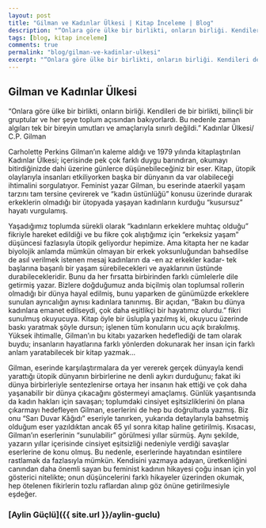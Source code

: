 ```yaml
---
layout: post
title: "Gilman ve Kadınlar Ülkesi | Kitap İnceleme | Blog"
description: "“Onlara göre ülke bir birlikti, onların birliği. Kendileri de bir birlikti, bilinçli bir gruptular ve her şeye toplum açısından bakıyorlardı. Bu nedenle zaman algıları tek bir bireyin umutları ve amaçlarıyla sınırlı değildi.”"
tags: [blog, kitap inceleme]
comments: true
permalink: "blog/gilman-ve-kadinlar-ulkesi"
excerpt: "“Onlara göre ülke bir birlikti, onların birliği. Kendileri de bir birlikti, bilinçli bir gruptular ve her şeye toplum açısından bakıyorlardı. Bu nedenle zaman algıları tek bir bireyin umutları ve amaçlarıyla sınırlı değildi.”"
---
```


## Gilman ve Kadınlar Ülkesi 

“Onlara göre ülke bir birlikti, onların birliği. Kendileri de bir birlikti, bilinçli bir gruptular ve her şeye toplum açısından bakıyorlardı. Bu nedenle zaman algıları tek bir bireyin umutları ve amaçlarıyla sınırlı değildi.” Kadınlar Ülkesi/ C.P. Gilman  

Carholette Perkins Gilman’ın kaleme aldığı ve 1979 yılında kitaplaştırılan Kadınlar Ülkesi; içerisinde pek çok farklı duygu barındıran, okumayı bitirdiğinizde dahi üzerine günlerce düşünebileceğiniz bir eser. Kitap, ütopik olaylarıyla insanları etkiliyorken başka bir dünyanın da var olabileceği ihtimalini sorgulatıyor. Feminist yazar Gilman, bu eserinde ataerkil yaşam tarzını tam tersine çevirerek ve “kadın üstünlüğü” konusu üzerinde durarak erkeklerin olmadığı bir ütopyada yaşayan kadınların kurduğu “kusursuz” hayatı vurgulamış.  

Yaşadığımız toplumda sürekli olarak “kadınların erkeklere muhtaç olduğu” fikriyle hareket edildiği ve bu fikre çok alıştığımız için “erkeksiz yaşam” düşüncesi fazlasıyla ütopik geliyordur hepimize. Ama kitapta her ne kadar biyolojik anlamda mümkün olmayan bir erkek yoksunluğundan bahsedilse de asıl verilmek istenen mesaj kadınların da -en az erkekler kadar- tek başlarına başarılı bir yaşam sürebilecekleri ve ayaklarının üstünde durabilecekleridir. Bunu da her fırsatta birbirinden farklı cümlelerle dile getirmiş yazar. Bizlere doğduğumuz anda biçilmiş olan toplumsal rollerin olmadığı bir dünya hayal edilmiş, bunu yaparken de günümüzde erkeklere sunulan ayrıcalığın aynısı kadınlara tanınmış. Bir açıdan, “Bakın bu dünya kadınlara emanet edilseydi, çok daha eşitlikçi bir hayatımız olurdu.” fikri sunulmuş okuyucuya. Kitap öyle bir üslupla yazılmış ki, okuyucu üzerinde baskı yaratmak şöyle dursun; işlenen tüm konuların ucu açık bırakılmış. Yüksek ihtimalle, Gilman’ın bu kitabı yazarken hedeflediği de tam olarak buydu; insanların hayatlarına farklı yönlerden dokunarak her insan için farklı anlam yaratabilecek bir kitap yazmak...  

Gilman, eserinde karşılaştırmalara da yer vererek gerçek dünyayla kendi yarattığı ütopik dünyanın birbirlerine ne denli aykırı durduğunu; fakat iki dünya birbirleriyle sentezlenirse ortaya her insanın hak ettiği ve çok daha yaşanabilir bir dünya çıkacağını göstermeyi amaçlamış. Günlük yaşantısında da kadın hakları için savaşan; toplumdaki cinsiyet eşitsizliklerini ön plana çıkarmayı hedefleyen Gilman, eserlerini de hep bu doğrultuda yazmış. Biz onu “Sarı Duvar Kâğıdı” eseriyle tanırken, yukarıda detaylarıyla bahsetmiş olduğum eser yazıldıktan ancak 65 yıl sonra kitap haline getirilmiş. Kısacası, Gilman’ın eserlerinin “sunulabilir” görülmesi yıllar sürmüş. Aynı şekilde, yazarın yıllar içerisinde cinsiyet eşitsizliği nedeniyle verdiği savaşlar eserlerine de konu olmuş. Bu nedenle, eserlerinde hayatından esintilere rastlamak da fazlasıyla mümkün. Kendisini yazmaya adayan, üretkenliğini canından daha önemli sayan bu feminist kadının hikayesi çoğu insan için yol gösterici nitelikte; onun düşüncelerini farklı hikayeler üzerinden okumak, hep ötelenen fikirlerin tozlu raflardan alınıp göz önüne getirilmesiyle eşdeğer.

### [Aylin Güçlü]({{ site.url }}/aylin-guclu)